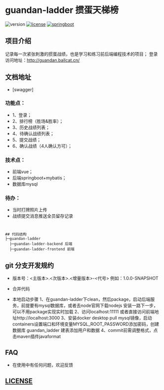 # guandan-ladder 掼蛋天梯榜

![version](https://img.shields.io/badge/version-1.0.0-blueviolet.svg)
[![license](https://img.shields.io/badge/license-MIT-ff69b4.svg)](https://mit-license.org/license.html)
[![springboot](https://img.shields.io/badge/springboot-2.3.0.RELEASE-orange.svg)](https://spring.io/projects/spring-boot)

## 项目介绍
记录每一次紧张刺激的掼蛋战绩，也是学习和练习前后端编程技术的项目；  登录访问地址：http://guandan.ballcat.cn/
## 文档地址
- [swagger]

### 功能点：
- 1、登录；
- 2、排行榜（胜场&胜率）；
- 3、历史战绩列表；
- 4、待确认战绩列表；
- 5、提交战绩；
- 6、确认战绩（4人确认方可）；
### 技术点：
- 前端vue；
- 后端springboot+mybatis；
- 数据库mysql

### 待办：
- 当时打牌照片上传
- 战绩提交消息推送全员留存记录

#

```
## 代码结构
├─guandan-ladder
  ├─guandan-ladder-backend 后端
  ├─guandan-ladder-frontend 前端
```


## git 分支开发规约

- 版本号：<主版本>.<次版本>.<增量版本>-<代号>
 例如：1.0.0-SNAPSHOT 
- 合并代码

- 本地启动步骤
  1、在guandan-ladder下clean，然后package，启动后端服务，前提要有mysql数据库，或者去node官网下载nodejs 安装一路下一步，可以不用package实现实时加载
  2、访问localhost:11111  或者直接访问前端地址http://localhost:3000
  3、安装docker desktop pull mysql镜像，启动containers设置端口和环境变量MYSQL_ROOT_PASSWORD添加密码，创建数据库 guandan_ladder 建表添加用户和数据
  4、commit前需调整格式，点击maven插件javaformat

## FAQ
- 在使用中有任何问题，欢迎反馈


## [LICENSE](LICENSE)
